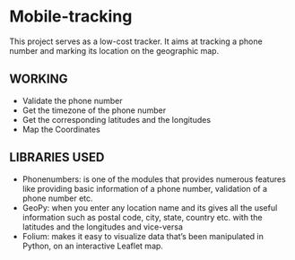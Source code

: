 # Mobile-tracking
This project serves as a low-cost tracker. 
It aims at tracking a phone number and marking its location on the geographic map.

## WORKING
- Validate the phone number
- Get the timezone of the phone number
- Get the corresponding latitudes and the longitudes
- Map the Coordinates

## LIBRARIES USED
- Phonenumbers:  is one of the modules that provides numerous features like providing basic information of a phone number, validation of a phone number etc.
- GeoPy: when you enter any location name and its gives all the useful information such as postal code, city, state, country etc. with the latitudes and the longitudes and vice-versa
- Folium: makes it easy to visualize data that’s been manipulated in Python, on an interactive Leaflet map.
